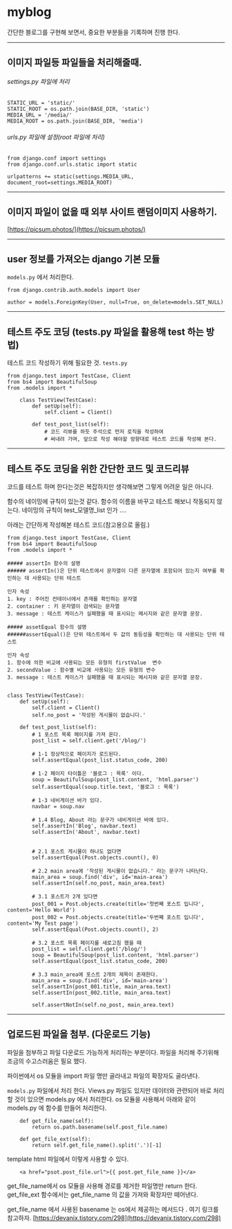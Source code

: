 # myblog
간단한 블로그를 구현해 보면서, 중요한 부분들을 기록하며 진행 한다.

***

## 이미지 파일등 파일들을 처리해줄때.
###### settings.py 파일에 처리

    STATIC_URL = 'static/'
    STATIC_ROOT = os.path.join(BASE_DIR, 'static')
    MEDIA_URL = '/media/'
    MEDIA_ROOT = os.path.join(BASE_DIR, 'media')

###### urls.py 파일에 설정(root 파일에 처리)

    from django.conf import settings
    from django.conf.urls.static import static

    urlpatterns += static(settings.MEDIA_URL, document_root=settings.MEDIA_ROOT)

***


## 이미지 파일이 없을 때 외부 사이트 랜덤이미지 사용하기.

[https://picsum.photos/](https://picsum.photos/)


***

## user 정보를 가져오는 django 기본 모듈
`models.py` 에서 처리한다.

    from django.contrib.auth.models import User

    author = models.ForeignKey(User, null=True, on_delete=models.SET_NULL)


***

## 테스트 주도 코딩 (tests.py 파일을 활용해 test 하는 방법)
테스트 코드 작성하기 위해 필요한 것.  `tests.py`

    from django.test import TestCase, Client
    from bs4 import BeautifulSoup
    from .models import *

```
    class TestView(TestCase):
        def setUp(self):
            self.client = Client()
        
        def test_post_list(self):
            # 코드 리뷰를 하듯 주석으로 먼저 로직을 작성하여
            # 써내려 가며, 앞으로 작성 해야할 방향대로 테스트 코드를 작성해 본다.

```

***

## 테스트 주도 코딩을 위한 간단한 코드 및 코드리뷰
코드를 테스트 하며 한다는것은 복잡하지만 생각해보면 그렇게 어려운 일은 아니다.

함수의 네이밍에 규칙이 있는것 같다.
함수의 이름을 바꾸고 테스트 해보니 작동되지 않는다.
네이밍의 규칙이 test_모델명_list 인가 ....

아래는 간단하게 작성해본 테스트 코드(참고용으로 올림.)
```
from django.test import TestCase, Client
from bs4 import BeautifulSoup
from .models import *

##### assertIn 함수의 설명
###### assertIn()은 단위 테스트에서 문자열이 다른 문자열에 포함되어 있는지 여부를 확인하는 데 사용되는 단위 테스트

인자 속성
1. key : 주어진 컨테이너에서 존재를 확인하는 문자열
2. container : 키 문자열이 검색되는 문자열
3. message : 테스트 케이스가 실패했을 때 표시되는 메시지와 같은 문자열 문장.

##### assetEqual 함수의 설명
######assertEqual()은 단위 테스트에서 두 값의 동등성을 확인하는 데 사용되는 단위 테스트

인자 속성
1. 함수에 의한 비교에 사용되는 모든 유형의 firstValue  변수
2. secondValue : 함수별 비교에 사용되는 모든 유형의 변수
3. message : 테스트 케이스가 실패했을 때 표시되는 메시지와 같은 문자열 문장.


class TestView(TestCase):
    def setUp(self):
        self.client = Client()
        self.no_post = '작성된 게시물이 없습니다.'
        
    def test_post_list(self):
        # 1 포스트 목록 페이지를 가져 온다.
        post_list = self.client.get('/blog/')
        
        # 1-1 정상적으로 페이지가 로드된다.
        self.assertEqual(post_list.status_code, 200)

        # 1-2 페이지 타이틀은 '블로그 : 목록' 이다.
        soup = BeautifulSoup(post_list.content, 'html.parser')
        self.assertEqual(soup.title.text, '블로그 : 목록')

        # 1-3 네비게이션 바가 있다.
        navbar = soup.nav
        
        # 1.4 Blog, About 라는 문구가 네비게이션 바에 있다.
        self.assertIn('Blog', navbar.text)
        self.assertIn('About', navbar.text)
        
        
        # 2.1 포스트 게시물이 하나도 없다면
        self.assertEqual(Post.objects.count(), 0)
        
        # 2.2 main area에 '작성된 게시물이 없습니다.' 라는 문구가 나타난다.
        main_area = soup.find('div', id='main-area')
        self.assertIn(self.no_post, main_area.text)
        
        # 3.1 포스트가 2개 있다면
        post_001 = Post.objects.create(title='첫번째 포스트 입니다', content='Hello World')
        post_002 = Post.objects.create(title='두번째 포스트 입니다', content='My Test page')
        self.assertEqual(Post.objects.count(), 2)
        
        # 3.2 포스트 목록 페이지를 새로고침 했을 때
        post_list = self.client.get('/blog/')
        soup = BeautifulSoup(post_list.content, 'html.parser')
        self.assertEqual(post_list.status_code, 200)
        
        # 3.3 main_area에 포스트 2개의 제목이 존재한다.
        main_area = soup.find('div', id='main-area')
        self.assertIn(post_001.title, main_area.text)
        self.assertIn(post_002.title, main_area.text)
        
        self.assertNotIn(self.no_post, main_area.text)

```





***

## 업로드된 파일을 첨부. (다운로드 기능)
파일을 첨부하고 파일 다운로드 가능하게 처리하는 부분이다.
파일을 처리해 주기위해 조금의 수고스러움은 필요 했다.

파이썬에서 os 모듈을 import 파일 명만 골라내고 파일의 확장자도 골라낸다.

`models.py` 파일에서 처리 한다.
Views.py 파일도 있지만 데이터와 관련되어 바로 처리할 것이 있으면 models.py 에서 처리한다.
os 모듈을 사용해서 아래와 같이 models.py 에 함수를 만들어 처리한다.

```
    def get_file_name(self):
        return os.path.basename(self.post_file.name)

    def get_file_ext(self):
        return self.get_file_name().split('.')[-1]

```

template html 파일에서 이렇게 사용할 수 있다.
```
    <a href="psot.post_file.url">{{ post.get_file_name }}</a>
```

get_file_name에서 os 모듈을 사용해 경로를 제거한 파일명만 return 한다.
get_file_ext 함수에서는 get_file_name 의 값을 가져와 확장자만 떼어낸다.

get_file_name 에서 사용된 basename 는 os에서 제공하는 메서드다 .
여기 링크를 참고하자.
[https://devanix.tistory.com/298](https://devanix.tistory.com/298)

